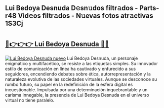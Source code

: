 ## Lui Bedoya Desnuda D𝚎sn𝚞dos filtr𝚊dos - Parts-r48 Vid𝚎os filtr𝚊dos - N𝚞evas f𝚘tos atr𝚊ctivas 1S3Cj

# <h2><a href="http://mb9ufos.tromn.icu/?c=Lui+Bedoya+Desnuda">🔗👉👉👉 Lui Bedoya Desnuda 🔗🔗</a></h2>

[![Lui Bedoya Desnuda nuevo](https://i.imgur.com/pEAQMta.gif)](http://mb9ufos.tromn.icu/?c=Lui+Bedoya+Desnuda)
Lui Bedoya Desnuda, un personaje enigmático y multifacético, se resiste a las etiquetas simples. Su innovador estilo de comunicación en línea ha cautivado y enfurecido a sus seguidores, encendiendo debates sobre ética, autorrepresentación y la naturaleza evolutiva de las sociedades virtuales. Aunque se desconoce su rumbo futuro, su papel en la redefinición de la esfera digital es incuestionable. Impulsada por una determinación inquebrantable y un carisma innegable, la presencia de Lui Bedoya Desnuda en el universo virtual no tiene paralelo.
